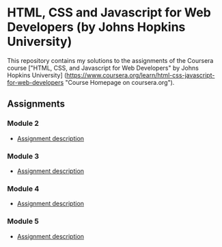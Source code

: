 # HTML, CSS and Javascript for Web Developers (by Johns Hopkins University)

This repository contains my solutions to the assignments of the Coursera course
["HTML, CSS, and Javascript for Web Developers" by Johns Hopkins University]
(https://www.coursera.org/learn/html-css-javascript-for-web-developers "Course
Homepage on coursera.org").

## Assignments

### Module 2
* [Assignment description](./descriptions/assignment2/Assignment-2.md)

### Module 3
* [Assignment description](./descriptions/assignment3/Assignment-3.md)

### Module 4
* [Assignment description](./descriptions/assignment4/Assignment-4.md)

### Module 5
* [Assignment description](./descriptions/assignment5/Assignment-5.md)
